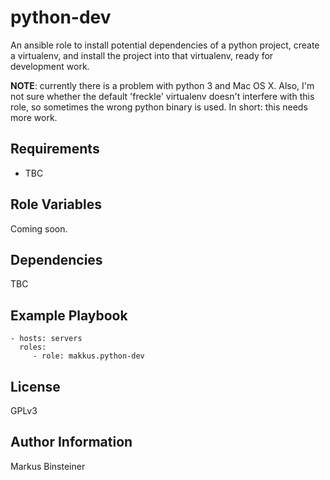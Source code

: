 python-dev
=========

An ansible role to install potential dependencies of a python project, create a virtualenv, and install the project into that virtualenv, ready for development work.

**NOTE**: currently there is a problem with python 3 and Mac OS X. Also, I'm not sure whether the default 'freckle' virtualenv doesn't interfere with this role, so sometimes the wrong python binary is used. In short: this needs more work.

Requirements
------------

- TBC

Role Variables
--------------

Coming soon.

Dependencies
------------

TBC

Example Playbook
----------------

    - hosts: servers
      roles:
         - role: makkus.python-dev

License
-------

GPLv3

Author Information
------------------

Markus Binsteiner
